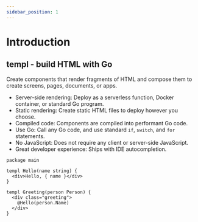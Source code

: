 ```yaml
---
sidebar_position: 1
---
```


# Introduction

## templ - build HTML with Go

Create components that render fragments of HTML and compose them to create screens, pages, documents, or apps.

* Server-side rendering: Deploy as a serverless function, Docker container, or standard Go program.
* Static rendering: Create static HTML files to deploy however you choose.
* Compiled code: Components are compiled into performant Go code.
* Use Go: Call any Go code, and use standard `if`, `switch`, and `for` statements.
* No JavaScript: Does not require any client or server-side JavaScript.
* Great developer experience: Ships with IDE autocompletion.

```templ
package main

templ Hello(name string) {
  <div>Hello, { name }</div>
}

templ Greeting(person Person) {
  <div class="greeting">
    @Hello(person.Name)
  </div>
}
```
